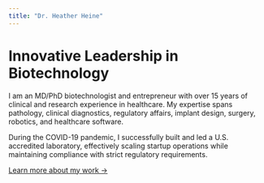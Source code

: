 ```yaml
---
title: "Dr. Heather Heine"
---
```


# Innovative Leadership in Biotechnology

I am an MD/PhD biotechnologist and entrepreneur with over 15 years of clinical and research experience in healthcare. My expertise spans pathology, clinical diagnostics, regulatory affairs, implant design, surgery, robotics, and healthcare software.

During the COVID-19 pandemic, I successfully built and led a U.S. accredited laboratory, effectively scaling startup operations while maintaining compliance with strict regulatory requirements.

[Learn more about my work →](/about)